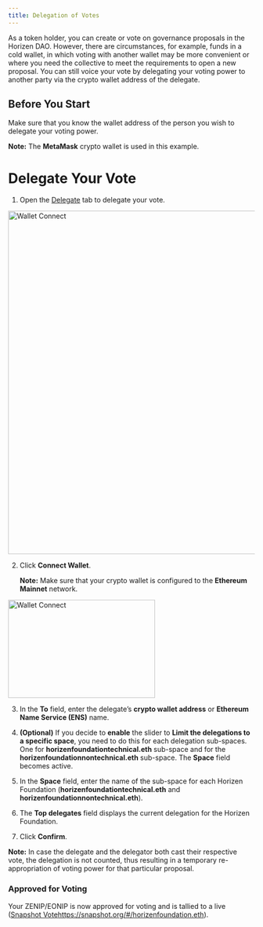 ```yaml
---
title: Delegation of Votes
---
```


As a token holder, you can create or vote on governance proposals in the Horizen DAO. However, there are circumstances, for example, funds in a cold wallet, in which voting with another wallet may be more convenient or where you need the collective to meet the requirements to open a new proposal. You can still voice your vote by delegating your voting power to another party via the crypto wallet address of the delegate. 

## Before You Start

Make sure that you know the wallet address of the person you wish to delegate your voting power.

**Note:** The **MetaMask** crypto wallet is used in this example.

# Delegate Your Vote

1. Open the [Delegate](https://snapshot.org/#/delegate/horizenfoundation.eth) tab to delegate your vote.

<p>
<img src={require("/img/docs/delegation/landingpage1.png").default} alt="Wallet Connect" width="800" height="700" />
</p>

2. Click **Connect Wallet**. 

    **Note:** Make sure that your crypto wallet is configured to the **Ethereum Mainnet** network.

<p>
<img src={require("/img/docs/delegation/metamask_confignetwork2.png").default} alt="Wallet Connect" width="300" height="200" />
</p>

3. In the **To** field, enter the delegate’s **crypto wallet address** or **Ethereum Name Service (ENS)** name.

4. **(Optional)** If you decide to **enable** the slider to **Limit the delegations to a specific space**, you need to do this for each delegation sub-spaces. One for **horizenfoundationtechnical.eth** sub-space and for the **horizenfoundationnontechnical.eth** sub-space. The **Space** field becomes active.

5. In the **Space** field, enter the name of the sub-space for each Horizen Foundation (**horizenfoundationtechnical.eth** and **horizenfoundationnontechnical.eth**).

6. The **Top delegates** field displays the current delegation for the Horizen Foundation.

7. Click **Confirm**.

**Note:** In case the delegate and the delegator both cast their respective vote, the delegation is not counted, thus resulting in a temporary re-appropriation of voting power for that particular proposal. 


### Approved for Voting

Your ZENIP/EONIP is now approved for voting and is tallied to a live ([Snapshot Vote](https://snapshot.org/#/horizenfoundation.eth)https://snapshot.org/#/horizenfoundation.eth).

